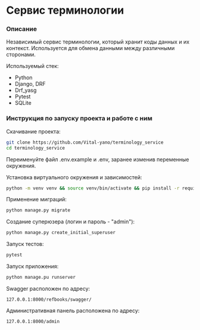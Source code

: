 # Сервис терминологии

### Описание

Независимый сервис терминологии, который хранит коды данных и их контекст. Используется для обмена данными между различными сторонами.

Используемый стек:

- Python
- Django, DRF
- Drf_yasg
- Pytest
- SQLite

### Инструкция по запуску проекта и работе с ним

Скачивание проекта:

```bash
git clone https://github.com/Vital-yano/terminology_service
cd terminology_service
```

Переименуйте файл .env.example и .env, заранее изменив переменные окружения.

Установка виртуального окружения и зависимостей:

```bash
python -m venv venv && source venv/bin/activate && pip install -r requirements.txt
```

Применение миграций:

```bash
python manage.py migrate
```

Создание суперюзера (логин и пароль - "admin"):

```bash
python manage.py create_initial_superuser
```

Запуск тестов:

```bash
pytest
```

Запуск приложения:

```bash
python manage.pu runserver
```

Swagger расположен по адресу:

```
127.0.0.1:8000/refbooks/swagger/
```

Административная панель расположена по адресу:

```
127.0.0.1:8000/admin
```
